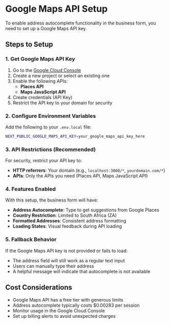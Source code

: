 # Google Maps API Setup

To enable address autocomplete functionality in the business form, you need to set up a Google Maps API key.

## Steps to Setup

### 1. Get Google Maps API Key

1. Go to the [Google Cloud Console](https://console.cloud.google.com/)
2. Create a new project or select an existing one
3. Enable the following APIs:
   - **Places API**
   - **Maps JavaScript API**
4. Create credentials (API Key)
5. Restrict the API key to your domain for security

### 2. Configure Environment Variables

Add the following to your `.env.local` file:

```bash
NEXT_PUBLIC_GOOGLE_MAPS_API_KEY=your_google_maps_api_key_here
```

### 3. API Restrictions (Recommended)

For security, restrict your API key to:
- **HTTP referrers**: Your domain (e.g., `localhost:3000/*`, `yourdomain.com/*`)
- **APIs**: Only the APIs you need (Places API, Maps JavaScript API)

### 4. Features Enabled

With this setup, the business form will have:
- **Address Autocomplete**: Type to get suggestions from Google Places
- **Country Restriction**: Limited to South Africa (ZA)
- **Formatted Addresses**: Consistent address formatting
- **Loading States**: Visual feedback during API loading

### 5. Fallback Behavior

If the Google Maps API key is not provided or fails to load:
- The address field will still work as a regular text input
- Users can manually type their address
- A helpful message will indicate that autocomplete is not available

## Cost Considerations

- Google Maps API has a free tier with generous limits
- Address autocomplete typically costs $0.00283 per session
- Monitor usage in the Google Cloud Console
- Set up billing alerts to avoid unexpected charges
